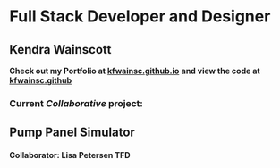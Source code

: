 # Full Stack Developer and Designer

## Kendra Wainscott

**Check out my Portfolio at [kfwainsc.github.io](https://kfwainsc.github.io/ "portfolio page hosted and updated through gitpages")**
**and view the code at [kfwainsc.github](https://github.com/kfwainsc/kfwainsc.github.io "portfolio page hosted and updated through gitpages")**

### Current ***Collaborative*** project: 
## Pump Panel Simulator
#### Collaborator: Lisa Petersen TFD 
